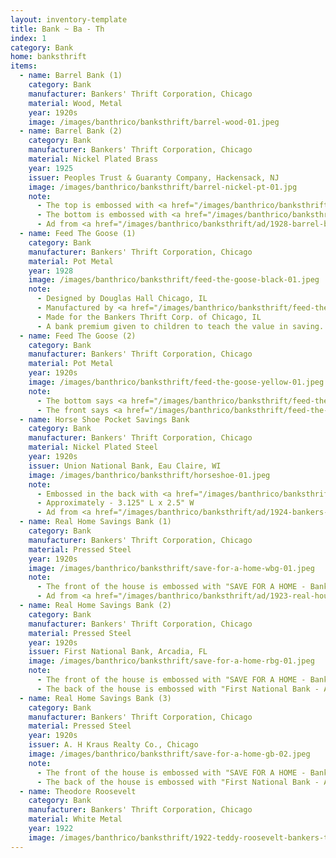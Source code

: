 ```yaml
---
layout: inventory-template
title: Bank ~ Ba - Th
index: 1
category: Bank
home: banksthrift
items:
  - name: Barrel Bank (1)
    category: Bank
    manufacturer: Bankers' Thrift Corporation, Chicago
    material: Wood, Metal
    year: 1920s
    image: /images/banthrico/banksthrift/barrel-wood-01.jpeg
  - name: Barrel Bank (2)
    category: Bank
    manufacturer: Bankers' Thrift Corporation, Chicago
    material: Nickel Plated Brass
    year: 1925
    issuer: Peoples Trust & Guaranty Company, Hackensack, NJ
    image: /images/banthrico/banksthrift/barrel-nickel-pt-01.jpg
    note: 
      - The top is embossed with <a href="/images/banthrico/banksthrift/barrel-nickel-pt-02.jpg" data-lightbox="top">"PEOPLES TRUST & GUARANTY COMPANY OF HACKENSACK N. J. A BEACON OF PROGRESS"</a>
      - The bottom is embossed with <a href="/images/banthrico/banksthrift/barrel-nickel-pt-03.jpg" data-lightbox="top">"SAVE YOUR COINS and have BARRELS OF MONEY, BANKERS' THRIFT CORP. CHICAGO"</a>
      - Ad from <a href="/images/banthrico/banksthrift/ad/1928-barrel-bank-bankers-thrift.png" data-lightbox="1925-ad">1928</a>
  - name: Feed The Goose (1)
    category: Bank
    manufacturer: Bankers' Thrift Corporation, Chicago
    material: Pot Metal
    year: 1928
    image: /images/banthrico/banksthrift/feed-the-goose-black-01.jpeg
    note: 
      - Designed by Douglas Hall Chicago, IL
      - Manufactured by <a href="/images/banthrico/banksthrift/feed-the-goose-black-05.jpeg" data-lightbox="feed-goose-05">Grannis & Tolton, Inc., Detroit</a>
      - Made for the Bankers Thrift Corp. of Chicago, IL
      - A bank premium given to children to teach the value in saving.
  - name: Feed The Goose (2)
    category: Bank
    manufacturer: Bankers' Thrift Corporation, Chicago
    material: Pot Metal
    year: 1920s
    image: /images/banthrico/banksthrift/feed-the-goose-yellow-01.jpeg
    note: 
      - The bottom says <a href="/images/banthrico/banksthrift/feed-the-goose-yellow-04.jpeg" data-lightbox="Feed-The-Goose-(2)">Bankers Thrift Corp. Chicago</a>
      - The front says <a href="/images/banthrico/banksthrift/feed-the-goose-yellow-02.jpeg" data-lightbox="Feed-The-Goose-(2)">"Feed the Goose and You Can Truly Have A Golden Egg"</a>
  - name: Horse Shoe Pocket Savings Bank
    category: Bank
    manufacturer: Bankers' Thrift Corporation, Chicago
    material: Nickel Plated Steel
    year: 1920s
    issuer: Union National Bank, Eau Claire, WI
    image: /images/banthrico/banksthrift/horseshoe-01.jpeg
    note: 
      - Embossed in the back with <a href="/images/banthrico/banksthrift/horseshoe-02.jpeg" data-lightbox="luck-follows">"Luck Follows Anyone Who Saves"</a>
      - Approximately - 3.125" L x 2.5" W
      - Ad from <a href="/images/banthrico/banksthrift/ad/1924-bankers-thrift-horse-shoe-ad.png" data-lightbox="1924-ad">1924</a>
  - name: Real Home Savings Bank (1)
    category: Bank
    manufacturer: Bankers' Thrift Corporation, Chicago
    material: Pressed Steel
    year: 1920s
    image: /images/banthrico/banksthrift/save-for-a-home-wbg-01.jpeg
    note: 
      - The front of the house is embossed with "SAVE FOR A HOME - Bankers Thrift Corp., Chicago"
      - Ad from <a href="/images/banthrico/banksthrift/ad/1923-real-house-savings-bank-bankers-thrift.png" data-lightbox="1923-ad">1923</a>
  - name: Real Home Savings Bank (2)
    category: Bank
    manufacturer: Bankers' Thrift Corporation, Chicago
    material: Pressed Steel
    year: 1920s
    issuer: First National Bank, Arcadia, FL
    image: /images/banthrico/banksthrift/save-for-a-home-rbg-01.jpeg
    note: 
      - The front of the house is embossed with "SAVE FOR A HOME - Bankers Thrift Corp., Chicago"
      - The back of the house is embossed with "First National Bank - ARCADIA, FlORIDA"
  - name: Real Home Savings Bank (3)
    category: Bank
    manufacturer: Bankers' Thrift Corporation, Chicago
    material: Pressed Steel
    year: 1920s
    issuer: A. H Kraus Realty Co., Chicago
    image: /images/banthrico/banksthrift/save-for-a-home-gb-02.jpeg
    note: 
      - The front of the house is embossed with "SAVE FOR A HOME - Bankers Thrift Corp., Chicago"
      - The back of the house is embossed with "First National Bank - ARCADIA, FlORIDA"
  - name: Theodore Roosevelt
    category: Bank
    manufacturer: Bankers' Thrift Corporation, Chicago
    material: White Metal
    year: 1922
    image: /images/banthrico/banksthrift/1922-teddy-roosevelt-bankers-thrift-01.jpeg
---
```

